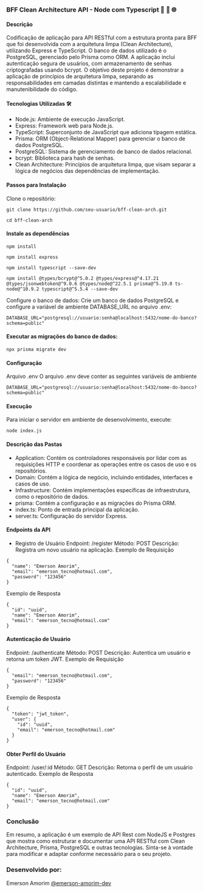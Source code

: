 ### BFF Clean Architecture API - Node com Typescript 🚀 🔄 🌐

#### Descrição
Codificação de aplicação para API RESTful com a estrutura pronta para BFF que foi desenvolvida com a arquitetura limpa (Clean Architecture), utilizando Express e TypeScript. O banco de dados utilizado é o PostgreSQL, gerenciado pelo Prisma como ORM. A aplicação inclui autenticação segura de usuários, com armazenamento de senhas criptografadas usando bcrypt. O objetivo deste projeto é demonstrar a aplicação de princípios de arquitetura limpa, separando as responsabilidades em camadas distintas e mantendo a escalabilidade e manutenibilidade do código.


#### Tecnologias Utilizadas 🛠
- Node.js: Ambiente de execução JavaScript.
- Express: Framework web para Node.js.
- TypeScript: Superconjunto de JavaScript que adiciona tipagem estática.
- Prisma: ORM (Object-Relational Mapper) para gerenciar o banco de dados PostgreSQL.
- PostgreSQL: Sistema de gerenciamento de banco de dados relacional.
- bcrypt: Biblioteca para hash de senhas.
- Clean Architecture: Princípios de arquitetura limpa, que visam separar a lógica de negócios das dependências de implementação.
  

#### Passos para Instalação
Clone o repositório:

```
git clone https://github.com/seu-usuario/bff-clean-arch.git
```

```
cd bff-clean-arch
```

#### Instale as dependências

```
npm install
```

```
npm install express
```

```
npm install typescript --save-dev
```

```
npm install @types/bcrypt@^5.0.2 @types/express@^4.17.21 @types/jsonwebtoken@^9.0.6 @types/node@^22.5.1 prisma@^5.19.0 ts-node@^10.9.2 typescript@^5.5.4 --save-dev
```




Configure o banco de dados: Crie um banco de dados PostgreSQL e configure a variável de ambiente DATABASE_URL no arquivo .env:

```
DATABASE_URL="postgresql://usuario:senha@localhost:5432/nome-do-banco?schema=public"
```

#### Executar as migrações do banco de dados:

```
npx prisma migrate dev
```


#### Configuração
Arquivo .env
O arquivo .env deve conter as seguintes variáveis de ambiente

```
DATABASE_URL="postgresql://usuario:senha@localhost:5432/nome-do-banco?schema=public"
```

#### Execução
Para iniciar o servidor em ambiente de desenvolvimento, execute:

```
node index.js
```


#### Descrição das Pastas

- Application: Contém os controladores responsáveis por lidar com as requisições HTTP e coordenar as operações entre os casos de uso e os repositórios.
- Domain: Contém a lógica de negócio, incluindo entidades, interfaces e casos de uso.
- Infrastructure: Contém implementações específicas de infraestrutura, como o repositório de dados.
- prisma: Contém a configuração e as migrações do Prisma ORM.
- index.ts: Ponto de entrada principal da aplicação.
- server.ts: Configuração do servidor Express.


#### Endpoints da API
- Registro de Usuário
Endpoint: /register
Método: POST
Descrição: Registra um novo usuário na aplicação.
Exemplo de Requisição

```
{
  "name": "Emerson Amorim",
  "email": "emerson_tecno@hotmail.com",
  "password": "123456"
}

```

Exemplo de Resposta
```
{
  "id": "uuid",
  "name": "Emerson Amorim",
  "email": "emerson_tecno@hotmail.com"
}
```

#### Autenticação de Usuário
Endpoint: /authenticate
Método: POST
Descrição: Autentica um usuário e retorna um token JWT.
Exemplo de Requisição
```
{
  "email": "emerson_tecno@hotmail.com",
  "password": "123456"
}
```

Exemplo de Resposta
```
{
  "token": "jwt_token",
  "user": {
    "id": "uuid",
    "email": "emerson_tecno@hotmail.com"
  }
}
```

#### Obter Perfil do Usuário
Endpoint: /user/:id
Método: GET
Descrição: Retorna o perfil de um usuário autenticado.
Exemplo de Resposta

```
{
  "id": "uuid",
  "name": "Emerson Amorim",
  "email": "emerson_tecno@hotmail.com"
}
```



### Conclusão

Em resumo, a aplicação é um exemplo de API Rest com NodeJS e Postgres que mostra como estruturar e documentar uma API RESTful com Clean Architecture, Prisma, PostgreSQL e outras tecnologias. Sinta-se à vontade para modificar e adaptar conforme necessário para o seu projeto.

### Desenvolvido por:
Emerson Amorim [@emerson-amorim-dev](https://www.linkedin.com/in/emerson-amorim-dev/)
